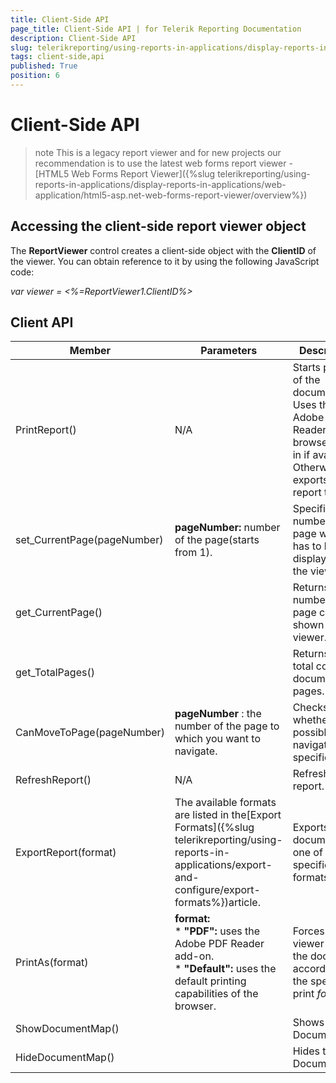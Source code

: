 ```yaml
---
title: Client-Side API
page_title: Client-Side API | for Telerik Reporting Documentation
description: Client-Side API
slug: telerikreporting/using-reports-in-applications/display-reports-in-applications/web-application/asp.net-web-forms-report-viewer/client-side-api
tags: client-side,api
published: True
position: 6
---
```


# Client-Side API



>note This is a legacy report viewer and for new projects our recommendation is to use the latest web forms report viewer -          [HTML5 Web Forms Report Viewer]({%slug telerikreporting/using-reports-in-applications/display-reports-in-applications/web-application/html5-asp.net-web-forms-report-viewer/overview%})


## Accessing the client-side report viewer object

The __ReportViewer__ control creates a client-side object with the __ClientID__ of the viewer. You can obtain reference to it by using the following JavaScript code:

*var viewer = <%=ReportViewer1.ClientID%>*

## Client API


|  __Member__  |  __Parameters__  |  __Description__  |
| ------ | ------ | ------ |
|PrintReport()|N/A|Starts printing of the document. Uses the Adobe PDF Reader browser plug-in if available. Otherwise it exports the report to PDF.|
|set_CurrentPage(pageNumber)| __pageNumber:__ number of the page(starts from 1).|Specifies the number of the page which has to be displayed in the viewer.|
|get_CurrentPage()||Returns the number of the page currently shown in the viewer.|
|get_TotalPages()||Returns the total count of document pages.|
|CanMoveToPage(pageNumber)| __pageNumber__ : the number of the page to which you want to navigate.|Checks whether is possible to navigate to a specific page.|
|RefreshReport()|N/A|Refreshes the report.|
|ExportReport(format)|The available formats are listed in the[Export Formats]({%slug telerikreporting/using-reports-in-applications/export-and-configure/export-formats%})article.|Exports the document to one of the specified formats.|
|PrintAs(format)| __format:__ <br/>*  __"PDF":__ uses the Adobe PDF Reader add-on.<br/>*  __"Default":__ uses the default printing capabilities of the browser.|Forces the viewer to print the document according to the specified print *format* .|
|ShowDocumentMap()||Shows the DocumentMap|
|HideDocumentMap()||Hides the DocumentMa|




